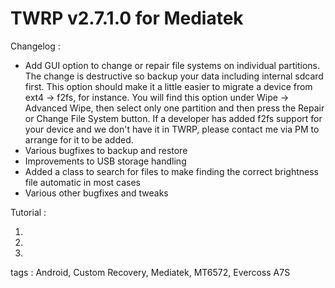 TWRP v2.7.1.0 for Mediatek
==========================


Changelog :

- Add GUI option to change or repair file systems on individual partitions. The change is destructive so backup your data including internal sdcard first. This option should make it a little easier to migrate a device from ext4 -> f2fs, for instance. You will find this option under Wipe -> Advanced Wipe, then select only one partition and then press the Repair or Change File System button. If a developer has added f2fs support for your device and we don't have it in TWRP, please contact me via PM to arrange for it to be added.
- Various bugfixes to backup and restore
- Improvements to USB storage handling
- Added a class to search for files to make finding the correct brightness file automatic in most cases
- Various other bugfixes and tweaks


Tutorial :

1.
2.
3.


tags : Android, Custom Recovery, Mediatek, MT6572, Evercoss A7S
